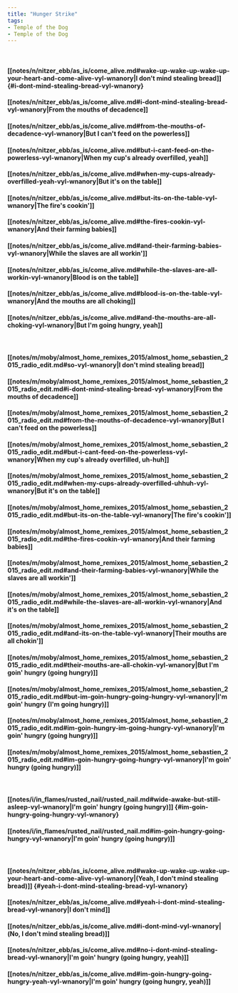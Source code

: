 ```yaml
---
title: "Hunger Strike"
tags:
- Temple of the Dog
- Temple of the Dog
---
```

&nbsp;
#### [[notes/n/nitzer_ebb/as_is/come_alive.md#wake-up-wake-up-wake-up-your-heart-and-come-alive-vyl-wnanory|I don't mind stealing bread]] {#i-dont-mind-stealing-bread-vyl-wnanory}
#### [[notes/n/nitzer_ebb/as_is/come_alive.md#i-dont-mind-stealing-bread-vyl-wnanory|From the mouths of decadence]]
#### [[notes/n/nitzer_ebb/as_is/come_alive.md#from-the-mouths-of-decadence-vyl-wnanory|But I can't feed on the powerless]]
#### [[notes/n/nitzer_ebb/as_is/come_alive.md#but-i-cant-feed-on-the-powerless-vyl-wnanory|When my cup's already overfilled, yeah]]
#### [[notes/n/nitzer_ebb/as_is/come_alive.md#when-my-cups-already-overfilled-yeah-vyl-wnanory|But it's on the table]]
#### [[notes/n/nitzer_ebb/as_is/come_alive.md#but-its-on-the-table-vyl-wnanory|The fire's cookin']]
#### [[notes/n/nitzer_ebb/as_is/come_alive.md#the-fires-cookin-vyl-wnanory|And their farming babies]]
#### [[notes/n/nitzer_ebb/as_is/come_alive.md#and-their-farming-babies-vyl-wnanory|While the slaves are all workin']]
#### [[notes/n/nitzer_ebb/as_is/come_alive.md#while-the-slaves-are-all-workin-vyl-wnanory|Blood is on the table]]
#### [[notes/n/nitzer_ebb/as_is/come_alive.md#blood-is-on-the-table-vyl-wnanory|And the mouths are all choking]]
#### [[notes/n/nitzer_ebb/as_is/come_alive.md#and-the-mouths-are-all-choking-vyl-wnanory|But I'm going hungry, yeah]]
&nbsp;
#### [[notes/m/moby/almost_home_remixes_2015/almost_home_sebastien_2015_radio_edit.md#so-vyl-wnanory|I don't mind stealing bread]]
#### [[notes/m/moby/almost_home_remixes_2015/almost_home_sebastien_2015_radio_edit.md#i-dont-mind-stealing-bread-vyl-wnanory|From the mouths of decadence]]
#### [[notes/m/moby/almost_home_remixes_2015/almost_home_sebastien_2015_radio_edit.md#from-the-mouths-of-decadence-vyl-wnanory|But I can't feed on the powerless]]
#### [[notes/m/moby/almost_home_remixes_2015/almost_home_sebastien_2015_radio_edit.md#but-i-cant-feed-on-the-powerless-vyl-wnanory|When my cup's already overfilled, uh-huh]]
#### [[notes/m/moby/almost_home_remixes_2015/almost_home_sebastien_2015_radio_edit.md#when-my-cups-already-overfilled-uhhuh-vyl-wnanory|But it's on the table]]
#### [[notes/m/moby/almost_home_remixes_2015/almost_home_sebastien_2015_radio_edit.md#but-its-on-the-table-vyl-wnanory|The fire's cookin']]
#### [[notes/m/moby/almost_home_remixes_2015/almost_home_sebastien_2015_radio_edit.md#the-fires-cookin-vyl-wnanory|And their farming babies]]
#### [[notes/m/moby/almost_home_remixes_2015/almost_home_sebastien_2015_radio_edit.md#and-their-farming-babies-vyl-wnanory|While the slaves are all workin']]
#### [[notes/m/moby/almost_home_remixes_2015/almost_home_sebastien_2015_radio_edit.md#while-the-slaves-are-all-workin-vyl-wnanory|And it's on the table]]
#### [[notes/m/moby/almost_home_remixes_2015/almost_home_sebastien_2015_radio_edit.md#and-its-on-the-table-vyl-wnanory|Their mouths are all chokin']]
#### [[notes/m/moby/almost_home_remixes_2015/almost_home_sebastien_2015_radio_edit.md#their-mouths-are-all-chokin-vyl-wnanory|But I'm goin' hungry (going hungry)]]
#### [[notes/m/moby/almost_home_remixes_2015/almost_home_sebastien_2015_radio_edit.md#but-im-goin-hungry-going-hungry-vyl-wnanory|I'm goin' hungry (I'm going hungry)]]
#### [[notes/m/moby/almost_home_remixes_2015/almost_home_sebastien_2015_radio_edit.md#im-goin-hungry-im-going-hungry-vyl-wnanory|I'm goin' hungry (going hungry)]]
#### [[notes/m/moby/almost_home_remixes_2015/almost_home_sebastien_2015_radio_edit.md#im-goin-hungry-going-hungry-vyl-wnanory|I'm goin' hungry (going hungry)]]
&nbsp;
#### [[notes/i/in_flames/rusted_nail/rusted_nail.md#wide-awake-but-still-asleep-vyl-wnanory|I'm goin' hungry (going hungry)]] {#im-goin-hungry-going-hungry-vyl-wnanory}
#### [[notes/i/in_flames/rusted_nail/rusted_nail.md#im-goin-hungry-going-hungry-vyl-wnanory|I'm goin' hungry (going hungry)]]
&nbsp;
#### [[notes/n/nitzer_ebb/as_is/come_alive.md#wake-up-wake-up-wake-up-your-heart-and-come-alive-vyl-wnanory|(Yeah, I don't mind stealing bread)]] {#yeah-i-dont-mind-stealing-bread-vyl-wnanory}
#### [[notes/n/nitzer_ebb/as_is/come_alive.md#yeah-i-dont-mind-stealing-bread-vyl-wnanory|I don't mind]]
#### [[notes/n/nitzer_ebb/as_is/come_alive.md#i-dont-mind-vyl-wnanory|(No, I don't mind stealing bread)]]
#### [[notes/n/nitzer_ebb/as_is/come_alive.md#no-i-dont-mind-stealing-bread-vyl-wnanory|I'm goin' hungry (going hungry, yeah)]]
#### [[notes/n/nitzer_ebb/as_is/come_alive.md#im-goin-hungry-going-hungry-yeah-vyl-wnanory|I'm goin' hungry (going hungry, yeah)]]
